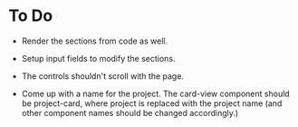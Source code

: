 # To Do

- Render the sections from code as well.
- Setup input fields to modify the sections.
- The controls shouldn't scroll with the page.

- Come up with a name for the project. The card-view component should be project-card, where project is replaced with the project name (and other component names should be changed accordingly.)